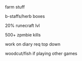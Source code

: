 farm stuff

b-staffs/herb boxes

20% runecraft lvl

500+ zpmbie kills

work on diary req top down

woodcut/fish if playing other games 
